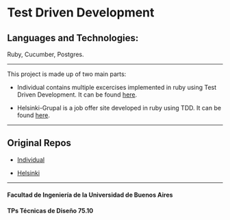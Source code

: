 # Test Driven Development
## Languages and Technologies: 
Ruby, Cucumber, Postgres.

---
This project is made up of two main parts:
* Individual contains multiple excercises implemented in ruby using Test Driven Development. It can be found [here](https://github.com/facuguerrero/TestDrivenDevelopment/tree/master/Individual).

* Helsinki-Grupal is a job offer site developed in ruby using TDD. It can be found [here](https://github.com/facuguerrero/TestDrivenDevelopment/tree/master/Helsinki-Grupal).

---
## Original Repos
* [Individual](https://gitlab.com/memo2-fiuba/facu_guerrero)

* [Helsinki](https://gitlab.com/Facuguerrero/helsinki2)
---


#### Facultad de Ingeniería de la Universidad de Buenos Aires
#### TPs Técnicas de Diseño 75.10
